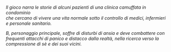 *Il gioco narra le storie di alcuni pazienti di una clinica camuffata in condominio \
che cercano di vivere una vita normale sotto il controllo di medici, infermieri
e personale sanitario.*

*B, personaggio principale, soffre di disturbi di ansia e deve combattere con
frequenti attacchi di panico e distacco dalla realtà, nella ricerca verso la compressione di sè
e dei suoi vicini.*